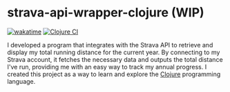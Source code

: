 # strava-api-wrapper-clojure (WIP)

[![wakatime](https://wakatime.com/badge/user/6fd82e7b-8d36-4419-85dc-58cd397667a8/project/0cc5c842-0060-4667-b377-78b66c418b6d.svg)](https://wakatime.com/badge/user/6fd82e7b-8d36-4419-85dc-58cd397667a8/project/0cc5c842-0060-4667-b377-78b66c418b6d) [![Clojure CI](https://github.com/skvggor/strava-api-wrapper-clojure/actions/workflows/clojure.yml/badge.svg?branch=main)](https://github.com/skvggor/strava-api-wrapper-clojure/actions/workflows/clojure.yml)

I developed a program that integrates with the Strava API to retrieve and display my total running distance for the current year. By connecting to my Strava account, it fetches the necessary data and outputs the total distance I've run, providing me with an easy way to track my annual progress. I created this project as a way to learn and explore the [Clojure](https://clojure.org/) programming language.
